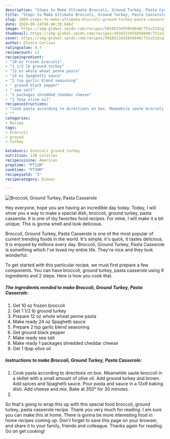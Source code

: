 ```yaml
---
description: "Steps to Make Ultimate Broccoli, Ground Turkey, Pasta Casserole"
title: "Steps to Make Ultimate Broccoli, Ground Turkey, Pasta Casserole"
slug: 1869-steps-to-make-ultimate-broccoli-ground-turkey-pasta-casserole
date: 2020-09-24T04:40:35.846Z
image: https://img-global.cpcdn.com/recipes/5016523455856640/751x532cq70/broccoli-ground-turkey-pasta-casserole-recipe-main-photo.jpg
thumbnail: https://img-global.cpcdn.com/recipes/5016523455856640/751x532cq70/broccoli-ground-turkey-pasta-casserole-recipe-main-photo.jpg
cover: https://img-global.cpcdn.com/recipes/5016523455856640/751x532cq70/broccoli-ground-turkey-pasta-casserole-recipe-main-photo.jpg
author: Elnora Carlson
ratingvalue: 4.7
reviewcount: 13
recipeingredient:
- "10 oz frozen broccoli"
- "1 1/2 lb ground turkey"
- "12 oz whole wheat penne pasta"
- "24 oz Spaghetti sauce"
- "2 tsp garlic blend seasoning"
- " ground black pepper"
- " sea salt"
- "1 packages shredded cheddar cheese"
- "1 tbsp olive oil"
recipeinstructions:
- "Cook pasta according to directions on box. Meanwhile saute broccoli in a skillet with a small amount of olive oil. Add ground turkey and brown. Add spices and Spaghetti sauce. Pour pasta and sauce in a 13x9 baking dish. Add cheese and mix. Bake at 350° for 30 minutes."
- ""
categories:
- Recipe
tags:
- broccoli
- ground
- turkey

katakunci: broccoli ground turkey 
nutrition: 130 calories
recipecuisine: American
preptime: "PT12M"
cooktime: "PT30M"
recipeyield: "3"
recipecategory: Dinner

---
```



![Broccoli, Ground Turkey, Pasta Casserole](https://img-global.cpcdn.com/recipes/5016523455856640/751x532cq70/broccoli-ground-turkey-pasta-casserole-recipe-main-photo.jpg)

Hey everyone, hope you are having an incredible day today. Today, I will show you a way to make a special dish, broccoli, ground turkey, pasta casserole. It is one of my favorites food recipes. For mine, I will make it a bit unique. This is gonna smell and look delicious.

Broccoli, Ground Turkey, Pasta Casserole is one of the most popular of current trending foods in the world. It's simple, it's quick, it tastes delicious. It is enjoyed by millions every day. Broccoli, Ground Turkey, Pasta Casserole is something which I've loved my entire life. They're nice and they look wonderful.




To get started with this particular recipe, we must first prepare a few components. You can have broccoli, ground turkey, pasta casserole using 9 ingredients and 2 steps. Here is how you cook that.

<!--inarticleads1-->

##### The ingredients needed to make Broccoli, Ground Turkey, Pasta Casserole:

1. Get 10 oz frozen broccoli
1. Get 1 1/2 lb ground turkey
1. Prepare 12 oz whole wheat penne pasta
1. Make ready 24 oz Spaghetti sauce
1. Prepare 2 tsp garlic blend seasoning
1. Get  ground black pepper
1. Make ready  sea salt
1. Make ready 1 packages shredded cheddar cheese
1. Get 1 tbsp olive oil




<!--inarticleads2-->

##### Instructions to make Broccoli, Ground Turkey, Pasta Casserole:

1. Cook pasta according to directions on box. Meanwhile saute broccoli in a skillet with a small amount of olive oil. Add ground turkey and brown. Add spices and Spaghetti sauce. Pour pasta and sauce in a 13x9 baking dish. Add cheese and mix. Bake at 350° for 30 minutes.
1. 




So that's going to wrap this up with this special food broccoli, ground turkey, pasta casserole recipe. Thank you very much for reading. I am sure you can make this at home. There is gonna be more interesting food in home recipes coming up. Don't forget to save this page on your browser, and share it to your family, friends and colleague. Thanks again for reading. Go on get cooking!
